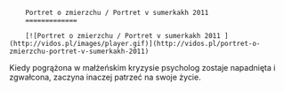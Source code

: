 
        Portret o zmierzchu / Portret v sumerkakh 2011 
        =============
        
        [![Portret o zmierzchu / Portret v sumerkakh 2011 ](http://vidos.pl/images/player.gif)](http://vidos.pl/portret-o-zmierzchu-portret-v-sumerkakh-2011)
        
        
 Kiedy pogrążona w małżeńskim kryzysie psycholog zostaje napadnięta i zgwałcona, zaczyna inaczej patrzeć na swoje życie.
    